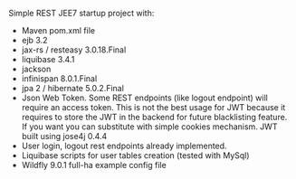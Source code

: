 Simple REST JEE7 startup project with: 
- Maven pom.xml file 
- ejb 3.2
- jax-rs / resteasy 3.0.18.Final
- liquibase 3.4.1
- jackson
- infinispan 8.0.1.Final
- jpa 2 / hibernate 5.0.2.Final
- Json Web Token. Some REST endpoints (like logout endpoint) will require an access token. This is not the best usage for JWT because it requires to store the JWT in the backend for future blacklisting feature. If you want you can substitute with simple cookies mechanism. JWT built using jose4j 0.4.4
- User login, logout rest endpoints already implemented.
- Liquibase scripts for user tables creation (tested with MySql)
- Wildfly 9.0.1 full-ha example config file


